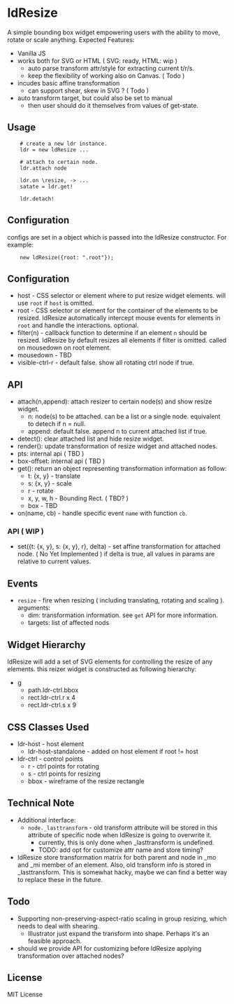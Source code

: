 # ldResize

A simple bounding box widget empowering users with the ability to move, rotate or scale anything. Expected Features:

 * Vanilla JS
 * works both for SVG or HTML ( SVG: ready, HTML: wip )
   - auto parse transform attr/style for extracting current t/r/s.
   - keep the flexibility of working also on Canvas. ( Todo )
 * incudes basic affine transformation
   - can support shear, skew in SVG ? ( Todo )
 * auto transform target, but could also be set to manual
   - then user should do it themselves from values of get-state.


## Usage

```
    # create a new ldr instance.
    ldr = new ldResize ...

    # attach to certain node.
    ldr.attach node

    ldr.on \resize, -> ...
    satate = ldr.get!

    ldr.detach!
```


## Configuration

configs are set in a object which is passed into the ldResize constructor. For example:

```
    new ldResize({root: ".root"});
```


## Configuration

 * host - CSS selector or element where to put resize widget elements. will use `root` if `host` is omitted.
 * root - CSS selector or element for the container of the elements to be resized.
   ldResize automatically intercept mouse events for elements in `root` and handle the interactions.
   optional.
 * filter(n) - callback function to determine if an element `n` should be resized.
   ldResize by default resizes all elements if filter is omitted.
   called on mousedown on root element.
 * mousedown - TBD
 * visible-ctrl-r - default false. show all rotating ctrl node if true.


## API


 * attach(n,append): attach resizer to certain node(s) and show resize widget.
   - n: node(s) to be attached. can be a list or a single node. equivalent to detech if n = null.
   - append: default false. append n to current attached list if true.
 * detect(): clear attached list and hide resize widget.
 * render(): update transformation of resize widget and attached nodes.
 * pts: internal api ( TBD )
 * box-offset: internal api ( TBD )
 * get(): return an object representing transformation information as follow:
   - t: {x, y} - translate
   - s: {x, y} - scale
   - r - rotate
   - x, y, w, h - Bounding Rect. ( TBD? )
   - box - TBD
 * on(name, cb) - handle specific event `name` with function `cb`.

### API ( WIP )
 * set({t: {x, y}, s: {x, y}, r}, delta) - set affine transformation for attached node. ( No Yet Implemented )
   if delta is true, all values in params are relative to current values.


## Events

 * `resize` - fire when resizing ( including translating, rotating and scaling ). arguments:
   - dim: transformation information. see `get` API for more information.
   - targets: list of affected nods


## Widget Hierarchy

ldResize will add a set of SVG elements for controlling the resize of any elements. this reizer widget is constructed as following hierarchy:

 * g
   - path.ldr-ctrl.bbox
   - rect.ldr-ctrl.r x 4
   - rect.ldr-ctrl.s x 9


## CSS Classes Used

 * ldr-host - host element
   - ldr-host-standalone - added on host element if root != host
 * ldr-ctrl - control points
   - r - ctrl points for rotating
   - s - ctrl points for resizing
   - bbox - wireframe of the resize rectangle


## Technical Note

 * Additional interface:
   * ```node._lasttransform``` - old transform attribute will be stored in this attribute of specific node when ldResize is going to overwrite it.
     - currently, this is only done when _lasttransform is undefined.
     - TODO: add opt for customize attr name and store timing?
 * ldResize store transformation matrix for both parent and node in _mo and _mi member of an element. Also, old transform info is stored in _lasttransform. This is somewhat hacky, maybe we can find a better way to replace these in the future.


## Todo
 * Supporting non-preserving-aspect-ratio scaling in group resizing, which needs to deal with shearing.
   - Illustrator just expand the transform into shape. Perhaps it's an feasible approach.
 * should we provide API for customizing before ldResize applying transformation over attached nodes?

## License

MIT License
